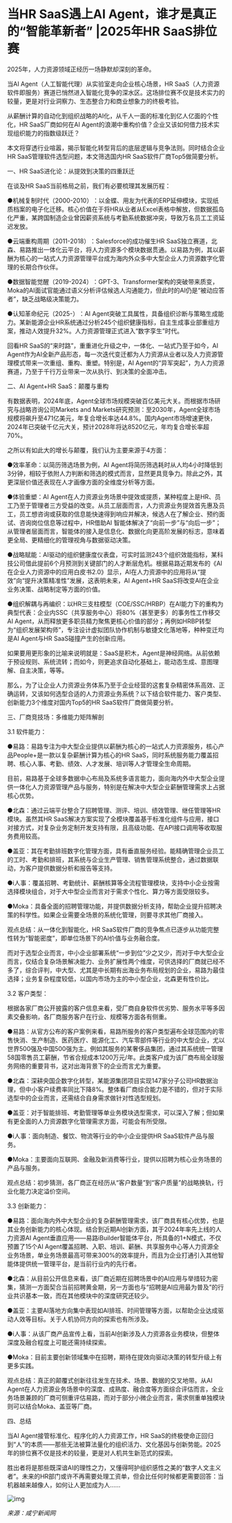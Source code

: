 # 当HR SaaS遇上AI Agent，谁才是真正的“智能革新者” |2025年HR SaaS排位赛

 

2025年，人力资源领域正经历一场静默却深刻的革命。



当AI Agent（人工智能代理）从实验室走向企业核心场景，HR SaaS（人力资源软件即服务）赛道已悄然进入智能化竞争的深水区。这场排位赛不仅是技术实力的较量，更是对行业洞察力、生态整合力和商业想象力的终极考验。



从薪酬计算的自动化到组织战略的AI化，从千人一面的标准化到亿人亿面的个性化，HR SaaS厂商如何在AI Agent的浪潮中重构价值？企业又该如何借力技术实现组织能力的指数级跃迁？



本文将穿透行业喧嚣，揭示智能化转型背后的底层逻辑与竞争法则。同时结合企业HR SaaS管理软件选型问题，本文筛选国内HR SaaS软件厂商Top5做简要分析。



一、HR SaaS进化论：从提效到决策的四重跃迁



在谈及HR SaaS当前格局之前，我们有必要梳理其发展历程：



●机械复制时代（2000-2010）‌：以金蝶、用友为代表的ERP延伸模块，实现纸质档案的电子化迁移。核心价值在于将HR从业者从Excel表格中解放，但数据孤岛化严重，某跨国制造企业曾因薪资系统与考勤系统数据冲突，导致万名员工工资延迟发放。



●云端重构周期（2011-2018）‌：Salesforce的成功催生HR SaaS独立赛道，北森、易路推出一体化云平台，将人力资源多个模块数据贯通。以易路为例，其以薪酬为核心的一站式人力资源管理平台成为海内外众多中大型企业人力资源数字化管理的长期合作伙伴。



●数据智能觉醒（2019-2024）‌：GPT-3、Transformer架构的突破带来质变，Moka的AI面试官能通过语义分析评估候选人沟通能力，但此时的AI仍是“被动应答者”，缺乏战略级决策能力。



●认知革命纪元（2025-）‌：AI Agent突破工具属性，具备组织诊断与策略生成能力。某新能源企业HR系统通过分析245个组织健康指标，自主生成事业部重组方案，推动人效提升32%。人力资源管理正式进入“数字孪生”时代。



回看HR SaaS的“来时路”，重重进化升级之中，一体化、一站式乃至于如今，AI Agent作为AI全新产品形态，每一次迭代变迁都为人力资源从业者以及人力资源管理模式带来一次重组、重构、重塑。特别是，AI Agent的“异军突起”，为人力资源赛道，乃至于千行万业带来一次从执行、到决策的全面冲击。



二、AI Agent+HR SaaS：颠覆与重构



有数据表明，2024年底，Agent全球市场规模突破百亿美元大关。而根据市场研究与战略咨询公司Markets and Markets研究预测：至2030年，Agent全球市场规模将飙升至471亿美元，年复合增长率达44.8%。国内Agent市场增速更快，2024年已突破千亿元大关，预计2028年将达8520亿元，年均复合增长率超70%。



之所以有如此大的增长与颠覆，我们认为主要来源于4方面：



●效率革命‌：以简历筛选场景为例，AI Agent将简历筛选耗时从人均4小时降低到3分钟，相较于依附人力判断和筛选的模式而言，显然更具竞争力。除此之外，其更深层价值还表现在人才画像方面的全维度分析等方面。



●体验重塑‌：AI Agent在人力资源业务场景中提效或提质，某种程度上是HR、员工乃至于管理者三方受益的改变。从员工层面而言，人力资源业务提效首先惠及员工，员工想咨询或获取的信息能快速得到响应并解决，候选人在了解企业、预约面试、咨询岗位信息等过程中，HR借助AI 智能体解决了“向前一步”与“向后一步”；从管理者层面而言，智能体的接入是信息化、数据化向更高阶发展的标志，意味着更全局、更精细化的管理视角与数据驱动决策。



●战略赋能‌：AI驱动的组织健康度仪表盘，可实时监测243个组织效能指标，某科技公司借此提前6个月预测到关键部门的人才断层危机。根据易路近期发布的《AI在企业人力资源中的应用白皮书2.0》显示，AI在人力资源中的应用将从“提效”向“提升决策精准性”发展，这表明未来，AI Agent+HR SaaS将改变AI在企业业务决策、战略制定等方面的价值。



●组织解耦与再编织‌：以HR三支柱模型（COE/SSC/HRBP）在AI能力下的重构为典型代表：企业内SSC（共享服务中心）将80%（甚至更多）的事务性工作移交AI Agent，从而释放更多职员精力聚焦更核心价值的部分；再例如HRBP转型为“组织发展架构师”，专注设计虚拟团队协作机制与敏捷文化落地等，种种变迁均是AI Agent与HR SaaS碰撞产生的创新应用。



如果要用更形象的比喻来说明就是：SaaS是积木，Agent是神经网络。从前依赖于预设规则、系统流转；而如今，则更追求自动化基础上，能动态生成、意图理解、自主决策，等等。



那么，为了让企业人力资源业务体系乃至于企业经营的这套复杂精密体系高效、正确运转，又该如何选型合适的人力资源业务系统？以下结合软件能力、客户类型、创新能力3个维度对国内Top5的HR SaaS软件厂商做简要分析。



三、厂商竞技场：多维能力矩阵解剖



3.1 软件能力：



●易路‌：易路专注为中大型企业提供以薪酬为核心的一站式人力资源服务，核心产品People+是一款以复杂薪酬计算为核心的HR SaaS，同时系统服务能力覆盖招聘、核心人事、考勤、绩效、人才发展、培训等人才管理全生命周期。



目前，易路基于全球多数据中心布局及系统多语言能力，面向海内外中大型企业提供一体化人力资源管理产品与服务，特别是在解决中大型企业薪酬管理需求上占据核心优势。



●北森‌：通过云端平台整合了招聘管理、测评、培训、绩效管理、继任管理等HR模块。虽然其HR SaaS解决方案实现了全模块覆盖基于标准化组件与应用，接口对接方式，对复杂业务定制开发支持有限，且高级功能、在API接口调用等收取服务费用较高。



●盖亚‌：其在考勤排班数字化管理方面，具有垂直服务经验。能精确管理企业员工的工时、考勤和排班，其系统与企业生产管理、销售管理系统整合，通过数据联动，为客户提供数据分析和报告等支持。



●i人事‌：覆盖招聘、考勤统计、薪酬核算等全流程管理模块，支持中小企业按需选择模块组合，对于大中型企业而言对于需求个性化、算力等方面受限较多。



●Moka‌：具备全面的招聘管理功能，并提供数据分析支持，帮助企业提升招聘决策的科学性。如果企业需要全场景的系统化管理，则要寻求其他厂商接入。



观点总结：从一体化到智能化，HR SaaS软件厂商的竞争焦点已逐步从功能完整性转为“智能密度”，即单位场景下的AI价值与业务融合度。



而对于选型企业而言，中小企业部署系统“一步到位”少之又少，而对于中大型企业而言，仅结合复杂场景解决能力、业务扩展性两个维度，可供选择的厂商就已经不多了，综合评判，中大型、尤其是中长期有出海业务布局规划的企业，易路为最佳选择；业务复杂程度较低，以国内市场为主的中小型企业，北森更有性价比。



3.2 客户类型：



根据各家厂商公开披露的客户信息来看，受厂商自身软件优劣势、服务水平等多因素交叠影响，各厂商服务客户在行业、规模等方面各有侧重。



●易路‌：从官方公布的客户案例来看，易路所服务的客户类型遍布全球范围内的零售快消、生产制造、医药医疗、能源化工、汽车零部件等行业的中大型企业，尤以世界500强及中国500强为主。例如其服务的某奢侈品集团，通过其系统统一管理58国零售员工薪酬，节省合规成本1200万元/年。此类客户成为该厂商布局全球服务网络的重要背书，这对出海背景下的企业而言尤为重要。



●北森‌：深耕央国企数字化转型，某能源集团项目实现147家分子公司HR数据治理，但中小客户续费率同比下降8%。整体看厂商综合能力是不错的，但对于实际选型中的企业而言，还需结合自身需求做针对性选型规划。



●盖亚‌：对于智能排班、考勤管理等单业务模块选型需求，可以深入了解；但如果有更全面的人力资源数字化管理需求方面，可能会有所受限。



●i人事‌：面向制造、餐饮、物流等行业的中小企业提供HR SaaS软件产品与服务。



●Moka‌：主要面向互联网、金融及新消费等行业，提供以招聘为核心业务场景的产品与服务。



观点总结：初步猜测，各厂商正在经历从“客户数量”到“客户质量”的战略换轨，行业化能力决定溢价空间。



3.3 创新能力：



●易路‌：面向海内外中大型企业的复杂薪酬管理需求，该厂商具有核心优势，也是其业务创新能力的核心体现。结合到近期AI创新方面，其于2024年率先上线的人力资源AI Agent垂直应用——易路iBuilder智能体平台，所具备的1+N模式，不仅预置了15个AI Agent覆盖招聘、入职、培训、薪酬、共享服务中心等人力资源全业务场景，单业务场景最高可带来300%的效率提升，而且为企业打通引入其他智能体提供统一管理平台，是当前行业内的先行者。



●北森‌：从目前公开信息来看，该厂商近期在招聘场景中的AI应用与举措较为密集，猜测一方面契合当前招聘黄金期，另一方面也与“招聘是AI应用最为普及”的行业共识基本一致，而在其他模块中的深度研究还较少。



●盖亚‌：主要AI落地方向集中表现如AI排班、时间管理等方面，以帮助企业达成驱动人效等目标。关于人机协同方向的探索也有所涉及。



●i人事‌：从该厂商产品宣传上看，当前AI创新涉及人力资源各业务模块，但整体深度及融合程度上可能还需持续探索。



●Moka‌：目前主要创新领域集中在招聘，期待在提效向驱动决策的转型升级上有更多实践。



观点总结：真正的颠覆式创新往往发生在技术、场景、数据的交叉地带。从AI Agent在人力资源业务场景中的深度、成熟度、融合度等方面综合评估而言，全业务场景兼顾的厂商可侧重评估易路，而对于部分小微企业而言，需求侧重单独模块则可以结合Moka、盖亚等厂商。



四、总结



当AI Agent接管标准化、程序化的人力资源工作，HR SaaS的终极使命正回归到“人”的本质——那些无法被算法量化的组织活力、文化基因与创新势能。2025年的排位赛不仅是技术的较量，更是对人机共生新范式的探索。



胜出者将是那些既深谙AI的理性之力，又懂得呵护组织感性之美的“数字人文主义者”。未来的HR部门或许不再需要处理工资单，但会比任何时候都更需要回答：当机器越来越像人，如何让人更加成为人……

![img](https://www.hsrb.com.cn/ct_outlink_displace=aHJlZj0wJnNpZz1mMTE3Yzg3OGE1ZGU0M2QyODZmZmE1OWM2OGI1Mzg0OCZzY2hlbWVfY2FzZT0xJTIwc2VsZl9vdXRsaW5rJnRpbWVzPTEmc2NoZW1lPWh0dHBzJmhvc3Q9bWVkaWEuaHNyYi5jb20uY24=/image/2024/08/17/5488842790388067807.jpg)



*来源：咸宁新闻网*